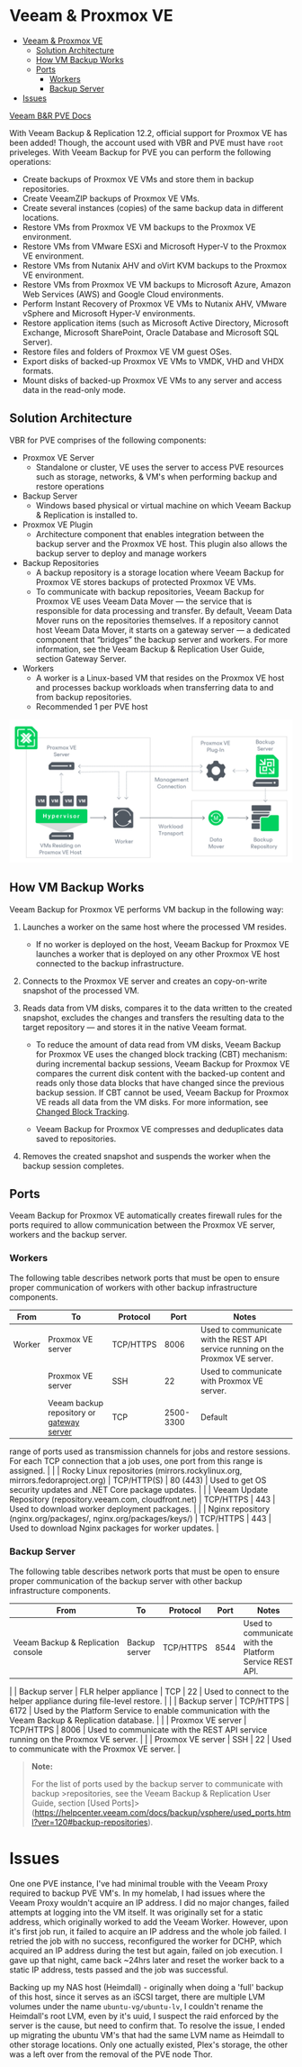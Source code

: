 # Veeam & Proxmox VE

- [Veeam \& Proxmox VE](#veeam--proxmox-ve)
  - [Solution Architecture](#solution-architecture)
  - [How VM Backup Works](#how-vm-backup-works)
  - [Ports](#ports)
    - [Workers](#workers)
    - [Backup Server](#backup-server)
- [Issues](#issues)


[Veeam B&R PVE Docs](https://helpcenter.veeam.com/docs/vbproxmoxve/userguide/overview.html?ver=1)

With Veeam Backup & Replication 12.2, official support for Proxmox VE has been added! Though, the account used with VBR and PVE must have `root` priveleges. With Veeam Backup for PVE you can perform the following operations: 

- Create backups of Proxmox VE VMs and store them in backup repositories.
- Create VeeamZIP backups of Proxmox VE VMs.
- Create several instances (copies) of the same backup data in different locations.
- Restore VMs from Proxmox VE VM backups to the Proxmox VE environment.
- Restore VMs from VMware ESXi and Microsoft Hyper-V to the Proxmox VE environment.
- Restore VMs from Nutanix AHV and oVirt KVM backups to the Proxmox VE environment.
- Restore VMs from Proxmox VE VM backups to Microsoft Azure, Amazon Web Services (AWS) and Google Cloud environments.
- Perform Instant Recovery of Proxmox VE VMs to Nutanix AHV, VMware vSphere and Microsoft Hyper-V environments.
- Restore application items (such as Microsoft Active Directory, Microsoft
Exchange, Microsoft SharePoint, Oracle Database and Microsoft SQL
Server).
- Restore files and folders of Proxmox VE VM guest OSes.
- Export disks of backed-up Proxmox VE VMs to VMDK, VHD and VHDX formats.
- Mount disks of backed-up Proxmox VE VMs to any server and access data in the read-only mode.

## Solution Architecture

VBR for PVE comprises of the following components: 

- Proxmox VE Server
  - Standalone or cluster, VE uses the server to access PVE resources such as storage, networks, & VM's when performing backup and restore operations
- Backup Server
  - Windows based physical or virtual machine on which Veeam Backup & Replication is installed to. 
- Proxmox VE Plugin
  - Architecture component that enables integration between the backup server and the Proxmox VE host. This plugin also allows the backup server to deploy and manage workers
- Backup Repositories
  - A backup repository is a storage location where Veeam Backup for Proxmox VE stores backups of protected Proxmox VE VMs.
  - To communicate with backup repositories, Veeam Backup for Proxmox VE uses Veeam Data Mover — the service that is responsible for data processing and transfer. By default, Veeam Data Mover runs on the repositories themselves. If a repository cannot host Veeam Data Mover, it starts on a gateway server — a dedicated component that “bridges” the backup server and workers. For more information, see the Veeam Backup & Replication User Guide, section Gateway Server.
- Workers
  - A worker is a Linux-based VM that resides on the Proxmox VE host and processes backup workloads when transferring data to and from backup repositories.
  - Recommended 1 per PVE host

![VBR_PVE_Arch_Diagram](./Veeam_ProxmoxVE_Components_Diagram.png)

## How VM Backup Works

Veeam Backup for Proxmox VE performs VM backup in the following way:

1. Launches a worker on the same host where the processed VM resides.

    - If no worker is deployed on the host, Veeam Backup for Proxmox VE launches a worker that is deployed on any other Proxmox VE host connected to the backup infrastructure.

1. Connects to the Proxmox VE server and creates an copy-on-write snapshot of the processed VM.
2. Reads data from VM disks, compares it to the data written to the created
snapshot, excludes the changes and transfers the resulting data to the
target repository — and stores it in the native Veeam format.

   - To reduce the amount of data read from VM disks, Veeam Backup for Proxmox VE uses the changed block tracking (CBT) mechanism: during incremental backup sessions, Veeam Backup for Proxmox VE
 compares the current disk content with the backed-up content and reads 
only those data blocks that have changed since the previous backup 
session. If CBT cannot be used, Veeam Backup for Proxmox VE reads all data from the VM disks. For more information, see [Changed Block Tracking](https://helpcenter.veeam.com/docs/vbproxmoxve/userguide/changed_block_tracking.html).

   - Veeam Backup for Proxmox VE compresses and deduplicates data saved to repositories.

1. Removes the created snapshot and suspends the worker when the backup session completes.

## Ports

Veeam Backup for Proxmox VE automatically creates firewall rules for the 
ports required to allow communication between the Proxmox VE server, 
workers and the backup server.

### Workers

The following table describes network ports that must be open to ensure 
proper communication of workers with other backup infrastructure 
components.

| From | To | Protocol | Port | Notes |
| --- | --- | --- | --- | --- |
| Worker | Proxmox VE server | TCP/HTTPS | 8006 | Used to communicate with the REST API service running on the Proxmox VE server. |
|  | Proxmox VE server | SSH | 22 | Used to communicate with Proxmox VE server. |
|  | Veeam backup repository or [gateway server](https://helpcenter.veeam.com/docs/backup/vsphere/gateway_server.html?ver=120) | TCP | 2500-3300 | Default
 range of ports used as transmission channels for jobs and restore 
sessions. For each TCP connection that a job uses, one port from this 
range is assigned. |
|  | Rocky Linux repositories
(mirrors.rockylinux.org, mirrors.fedoraproject.org) | TCP/HTTP(S) | 80 (443) | Used to get OS security updates and .NET Core package updates. |
|  | Veeam Update Repository
(repository.veeam.com, cloudfront.net) | TCP/HTTPS | 443 | Used to download worker deployment packages. |
|  | Nginx repository
(nginx.org/packages/, nginx.org/packages/keys/) | TCP/HTTPS | 443 | Used to download Nginx packages for worker updates. |

### Backup Server

The following table describes network ports that must be open to ensure 
proper communication of the backup server with other backup 
infrastructure components.

| From | To | Protocol | Port | Notes |
| --- | --- | --- | --- | --- |
| Veeam Backup & Replication console | Backup server | TCP/HTTPS | 8544 | Used to communicate with the Platform Service REST API.
 |
| Backup server | FLR helper appliance | TCP | 22 | Used to connect to the helper appliance during file-level restore. |
|  | Backup server | TCP/HTTPS | 6172 | Used by the Platform Service to enable communication with the Veeam Backup & Replication database. |
|  | Proxmox VE server | TCP/HTTPS | 8006 | Used to communicate with the REST API service running on the Proxmox VE server. |
|  | Proxmox VE server | SSH | 22 | Used to communicate with the Proxmox VE server. |

>**Note:**
>
>For the list of ports used by the backup server to communicate with backup >repositories, see the Veeam Backup & Replication User Guide, section [Used Ports]>(https://helpcenter.veeam.com/docs/backup/vsphere/used_ports.html?ver=120#backup-repositories).

# Issues

One one PVE instance, I've had minimal trouble with the Veeam Proxy required to backup PVE VM's. In my homelab, I had issues where the Veeam Proxy wouldn't acquire an IP address. I did no major changes, failed attempts at logging into the VM itself. It was originally set for a static address, which originally worked to add the Veeam Worker. However, upon it's first job run, it failed to acquire an IP address and the whole job failed. I retried the job with no success, reconfigured the worker for DCHP, which acquired an IP address during the test but again, failed on job execution. I gave up that night, came back ~24hrs later and reset the worker back to a static IP address, tests passed and the job was successful.

Backing up my NAS host (Heimdall) - originally when doing a 'full' backup of this host, since it serves as an iSCSI target, there are multiple LVM volumes under the name `ubuntu-vg/ubuntu-lv`, I couldn't rename the Heimdall's root LVM, even by it's uuid, I suspect the raid enforced by the server is the cause, but need to confirm that. To resolve the issue, I ended up migrating the ubuntu VM's that had the same LVM name as Heimdall to other storage locations. Only one actually existed, Plex's storage, the other was a left over from the removal of the PVE node Thor. 